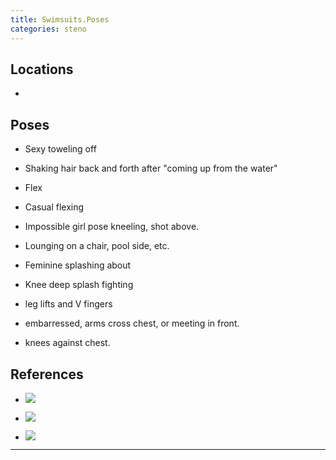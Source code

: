```yaml
---
title: Swimsuits.Poses
categories: steno
---
```




## Locations

- 

## Poses

* Sexy toweling off

* Shaking hair back and forth after "coming up from the water"

* Flex

* Casual flexing

* Impossible girl pose kneeling, shot above.

* Lounging on a chair, pool side, etc.

* Feminine splashing about

* Knee deep splash fighting

* leg lifts and V fingers

* embarressed, arms cross chest, or meeting in front. 

* knees against chest.

## References

* ![](https://i.imgur.com/1um710t.jpg)

* ![](https://i.imgur.com/huAyjwz.jpg)

* ![](https://i.imgur.com/0Obkd73.png)

---
